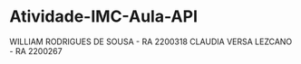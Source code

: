 # Atividade-IMC-Aula-API

WILLIAM RODRIGUES DE SOUSA - RA 2200318
CLAUDIA VERSA LEZCANO - RA 2200267
